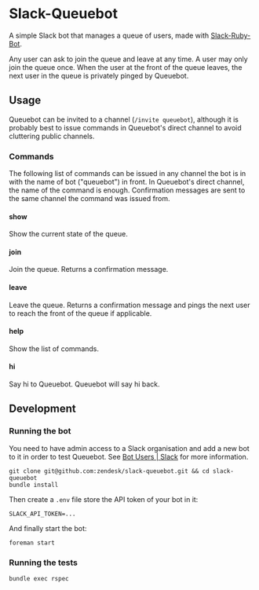 # Slack-Queuebot

A simple Slack bot that manages a queue of users, made with [Slack-Ruby-Bot](https://github.com/slack-ruby/slack-ruby-bot).

Any user can ask to join the queue and leave at any time. A user may only join the queue once. When the user at the front of the queue leaves, the next user in the queue is privately pinged by Queuebot.

## Usage

Queuebot can be invited to a channel (`/invite queuebot`), although it is probably best to issue commands in Queuebot's direct channel to avoid cluttering public channels.

### Commands

The following list of commands can be issued in any channel the bot is in with the name of bot ("queuebot") in front. In Queuebot's direct channel, the name of the command is enough. Confirmation messages are sent to the same channel the command was issued from.

#### show

Show the current state of the queue.

#### join

Join the queue. Returns a confirmation message.

#### leave

Leave the queue. Returns a confirmation message and pings the next user to reach the front of the queue if applicable.

#### help

Show the list of commands.

#### hi

Say hi to Queuebot. Queuebot will say hi back.

## Development

### Running the bot

You need to have admin access to a Slack organisation and add a new bot to it in order to test Queuebot. See [Bot Users | Slack](https://api.slack.com/bot-users) for more information.

```
git clone git@github.com:zendesk/slack-queuebot.git && cd slack-queuebot
bundle install
```

Then create a `.env` file store the API token of your bot in it:

```
SLACK_API_TOKEN=...
```

And finally start the bot:

```
foreman start
```

### Running the tests

```
bundle exec rspec
```
